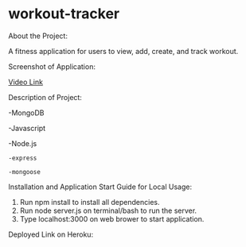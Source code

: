 # workout-tracker
About the Project:

A fitness application for users to view, add, create, and track workout.

Screenshot of Application:

<a href="assets/process.mp4">Video Link</a>

Description of Project:

-MongoDB

-Javascript

-Node.js
  
    -express
   
    -mongoose

Installation and Application Start Guide for Local Usage:

1. Run npm install to install all dependencies.
2. Run node server.js on terminal/bash to run the server.
3. Type localhost:3000 on web brower to  start application.

Deployed Link on Heroku:

